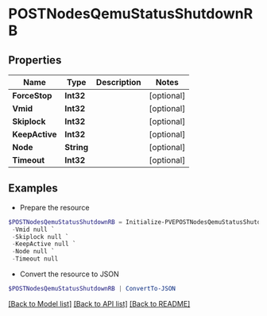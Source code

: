 # POSTNodesQemuStatusShutdownRB
## Properties

Name | Type | Description | Notes
------------ | ------------- | ------------- | -------------
**ForceStop** | **Int32** |  | [optional] 
**Vmid** | **Int32** |  | [optional] 
**Skiplock** | **Int32** |  | [optional] 
**KeepActive** | **Int32** |  | [optional] 
**Node** | **String** |  | [optional] 
**Timeout** | **Int32** |  | [optional] 

## Examples

- Prepare the resource
```powershell
$POSTNodesQemuStatusShutdownRB = Initialize-PVEPOSTNodesQemuStatusShutdownRB  -ForceStop null `
 -Vmid null `
 -Skiplock null `
 -KeepActive null `
 -Node null `
 -Timeout null
```

- Convert the resource to JSON
```powershell
$POSTNodesQemuStatusShutdownRB | ConvertTo-JSON
```

[[Back to Model list]](../README.md#documentation-for-models) [[Back to API list]](../README.md#documentation-for-api-endpoints) [[Back to README]](../README.md)

